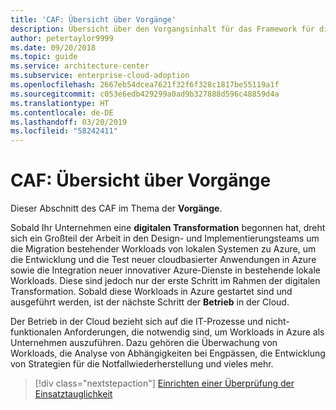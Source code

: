 ```yaml
---
title: 'CAF: Übersicht über Vorgänge'
description: Übersicht über den Vorgangsinhalt für das Framework für die Einführung der Microsoft Cloud (Microsoft Cloud Adoption Framework)
author: petertaylor9999
ms.date: 09/20/2018
ms.topic: guide
ms.service: architecture-center
ms.subservice: enterprise-cloud-adoption
ms.openlocfilehash: 2667eb54dcea7621f32f6f328c1817be55119a1f
ms.sourcegitcommit: c053e6edb429299a0ad9b327888d596c48859d4a
ms.translationtype: HT
ms.contentlocale: de-DE
ms.lasthandoff: 03/20/2019
ms.locfileid: "58242411"
---
```

# <a name="caf-operations-overview"></a>CAF: Übersicht über Vorgänge

Dieser Abschnitt des CAF im Thema der **Vorgänge**.

Sobald Ihr Unternehmen eine **digitalen Transformation** begonnen hat, dreht sich ein Großteil der Arbeit in den Design- und Implementierungsteams um die Migration bestehender Workloads von lokalen Systemen zu Azure, um die Entwicklung und die Test neuer cloudbasierter Anwendungen in Azure sowie die Integration neuer innovativer Azure-Dienste in bestehende lokale Workloads. Diese sind jedoch nur der erste Schritt im Rahmen der digitalen Transformation. Sobald diese Workloads in Azure gestartet sind und ausgeführt werden, ist der nächste Schritt der **Betrieb** in der Cloud.

Der Betrieb in der Cloud bezieht sich auf die IT-Prozesse und nicht-funktionalen Anforderungen, die notwendig sind, um Workloads in Azure als Unternehmen auszuführen. Dazu gehören die Überwachung von Workloads, die Analyse von Abhängigkeiten bei Engpässen, die Entwicklung von Strategien für die Notfallwiederherstellung und vieles mehr.

> [!div class="nextstepaction"]
> [Einrichten einer Überprüfung der Einsatztauglichkeit](operational-fitness-review.md)
